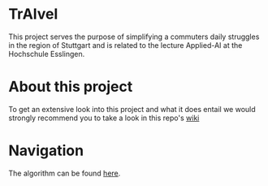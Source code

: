 # TrAIvel

This project serves the purpose of simplifying a commuters daily struggles in the region of Stuttgart and is related to the lecture Applied-AI at the Hochschule Esslingen.

# About this project

To get an extensive look into this project and what it does entail we would strongly recommend you to take a look in this repo's [wiki](https://github.com/zreit/Reiseoptimierung/wiki)

# Navigation

The algorithm can be found [here](https://github.com/zreit/Reiseoptimierung/blob/master/TrAIvel.ipynb). 
